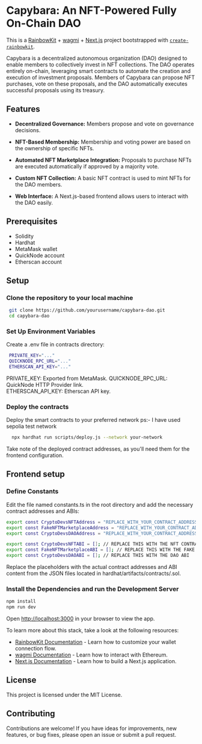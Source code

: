 # Capybara: An NFT-Powered Fully On-Chain DAO

This is a [RainbowKit](https://rainbowkit.com) + [wagmi](https://wagmi.sh) + [Next.js](https://nextjs.org/) project bootstrapped with [`create-rainbowkit`](/packages/create-rainbowkit).

Capybara is a decentralized autonomous organization (DAO) designed to enable members to collectively invest in NFT collections. The DAO operates entirely on-chain, leveraging smart contracts to automate the creation and execution of investment proposals. Members of Capybara can propose NFT purchases, vote on these proposals, and the DAO automatically executes successful proposals using its treasury.

## Features

- **Decentralized Governance:** Members propose and vote on governance decisions.

- **NFT-Based Membership:** Membership and voting power are based on the ownership of specific NFTs.
- **Automated NFT Marketplace Integration:** Proposals to purchase NFTs are executed automatically if approved by a majority vote.
- **Custom NFT Collection:** A basic NFT contract is used to mint NFTs for the DAO members.
- **Web Interface:** A Next.js-based frontend allows users to interact with the DAO easily.

## Prerequisites
- Solidity
- Hardhat
- MetaMask wallet
- QuickNode account
- Etherscan account

## Setup

### Clone the repository to your local machine

   ```bash
    git clone https://github.com/yourusername/capybara-dao.git
    cd capybara-dao
   ```
### Set Up Environment Variables

  Create a .env file in contracts directory:
  
   ```bash
    PRIVATE_KEY="..."
    QUICKNODE_RPC_URL="..."
    ETHERSCAN_API_KEY="..."
   ```
  PRIVATE_KEY: Exported from MetaMask.
  QUICKNODE_RPC_URL: QuickNode HTTP Provider link.  
  ETHERSCAN_API_KEY: Etherscan API key.

### Deploy the contracts

  Deploy the smart contracts to your preferred network
  ps:- I have used sepolia test network
  ```bash
    npx hardhat run scripts/deploy.js --network your-network
   ```
Take note of the deployed contract addresses, as you'll need them for the frontend configuration.

## Frontend setup

### Define Constants

Edit the file named constants.ts in the root directory and add the necessary contract addresses and ABIs:

```bash
export const CryptoDevsNFTAddress = "REPLACE_WITH_YOUR_CONTRACT_ADDRESS";
export const FakeNFTMarketplaceAddress = "REPLACE_WITH_YOUR_CONTRACT_ADDRESS";
export const CryptoDevsDAOAddress = "REPLACE_WITH_YOUR_CONTRACT_ADDRESS";

export const CryptoDevsNFTABI = []; // REPLACE THIS WITH THE NFT CONTRACT ABI
export const FakeNFTMarketplaceABI = []; // REPLACE THIS WITH THE FAKE MARKETPLACE ABI
export const CryptoDevsDAOABI = []; // REPLACE THIS WITH THE DAO ABI
```
Replace the placeholders with the actual contract addresses and ABI content from the JSON files located in hardhat/artifacts/contracts/<Contract Name>.sol.

### Install the Dependencies and run the Development Server

```bash
npm install
npm run dev
```
Open [http://localhost:3000](http://localhost:3000) in your browser to view the app.


To learn more about this stack, take a look at the following resources:

- [RainbowKit Documentation](https://rainbowkit.com) - Learn how to customize your wallet connection flow.
- [wagmi Documentation](https://wagmi.sh) - Learn how to interact with Ethereum.
- [Next.js Documentation](https://nextjs.org/docs) - Learn how to build a Next.js application.


## License
This project is licensed under the MIT License.

## Contributing

Contributions are welcome! If you have ideas for improvements, new features, or bug fixes, please open an issue or submit a pull request.
